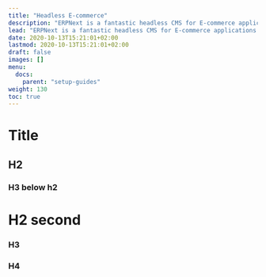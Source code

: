 ```yaml
---
title: "Headless E-commerce"
description: "ERPNext is a fantastic headless CMS for E-commerce applications. "
lead: "ERPNext is a fantastic headless CMS for E-commerce applications. "
date: 2020-10-13T15:21:01+02:00
lastmod: 2020-10-13T15:21:01+02:00
draft: false
images: []
menu:
  docs:
    parent: "setup-guides"
weight: 130
toc: true
---
```

# Title

## H2

### H3 below h2

# H2 second

### H3

### H4

